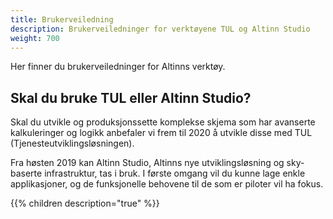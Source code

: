 ```yaml
---
title: Brukerveiledning
description: Brukerveiledninger for verktøyene TUL og Altinn Studio
weight: 700
---
```


Her finner du brukerveiledninger for Altinns verktøy.

## Skal du bruke TUL eller Altinn Studio?

Skal du utvikle og produksjonssette komplekse skjema som har avanserte kalkuleringer og logikk anbefaler vi
frem til 2020 å utvikle disse med TUL (Tjenesteutviklingsløsningen).

Fra høsten 2019 kan Altinn Studio, Altinns nye utviklingsløsning og sky-baserte infrastruktur, tas i bruk.
I første omgang vil du kunne lage enkle applikasjoner, og de funksjonelle behovene til de som er piloter vil ha fokus.

{{% children description="true" %}}
